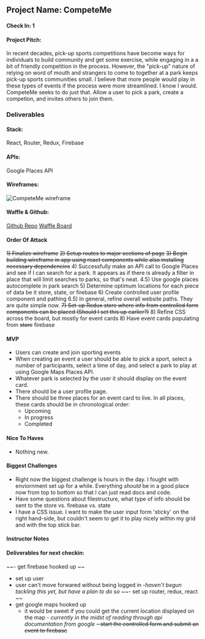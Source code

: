 ## Project Name: CompeteMe

#### Check In: 1

#### Project Pitch: 
In recent decades, pick-up sports competitions have become ways for individuals to build community and get some exercise, while engaging in a a bit of friendly competition in the process. However, the "pick-up" nature of relying on word of mouth and strangers to come to together at a park keeps pick-up sports communities small. I believe that more people would play in these types of events if the process were more streamlined. I know I would. CompeteMe seeks to do just that. Allow a user to pick a park, create a competion, and invites others to join them.

### Deliverables

#### Stack:
React, Router, Redux, Firebase

#### APIs:
Google Places API

#### Wireframes:
![CompeteMe wireframe](https://user-images.githubusercontent.com/22566946/31972918-6bc39310-b8e0-11e7-9d95-c0764ee211a3.png)

#### Waffle & Github:
[Github Repo](https://github.com/lfinney/competeMe)
[Waffle Board](https://waffle.io/lfinney/competeMe)

#### Order Of Attack
~~1) Finalize wireframe~~
~~2) Setup routes to major sections of page~~
~~3) Begin building wireframe in app using react components while also installing necessary dependencies~~
4) Successfully make an API call to Google Places and see if I can search for a park. It appears as if there is already a filter in place that will limit searches to parks, so that's neat.
4.5) Use google places autocomplete in park search
5) Determine optimum locations for each piece of data be it store, state, or firebase
6) Create controlled user profile component and pathing
6.5) In general, refine overall website paths. They are quite simple now.
~~7) Set-up Redux store where info from controlled form components can be placed (Should I set this up earlier?)~~
8) Refine CSS across the board, but mostly for event cards
8) Have event cards populating from ~~store~~ firebase

#### MVP
- Users can create and join sporting events
- When creating an event a user should be able to pick a sport, select a number of participants, select a time of day, and select a park to play at using Google Maps Places API. 
- Whatever park is selected by the user it should display on the event card.
- There should be a user profile page.
- There should be three places for an event card to live. In all places, these cards should be in chronological order:
  - Upcoming
  - In progress
  - Completed

#### Nice To Haves
- Nothing new.

#### Biggest Challenges
- Right now the biggest challenge is hours in the day. I fought with enviornment set up for a while. Everything *should* be in a good place now from top to bottom so that I can just read docs and code.
- Have some questions about filestructure, what type of info should be sent to the store vs. firebase vs. state
- I have a CSS issue. I want to make the user input form 'sticky' on the right hand-side, but couldn't seem to get it to play nicely within my grid and with the top stick bar.

#### Instructor Notes

#### Deliverables for next checkin:

~~- get firebase hooked up ~~
  - set up user 
  - user can't move forwared without being logged in
  *-haven't begun tackling this yet, but have a plan to do so*
~~- set up router, redux, react ~~
- get google maps hooked up
  - it would be sweet if you could get the current location displayed on the map 
  *- currently in the midst of reading through api documentation from google*
~~- start the controlled form and submit an event to firebase~~
